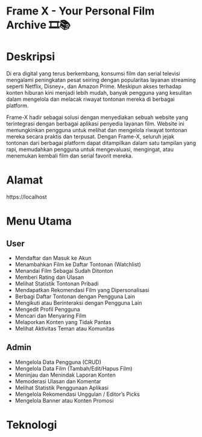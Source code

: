 # Frame X - Your Personal Film Archive 🎞📚
# Deskripsi
 Di era digital yang terus berkembang, konsumsi film dan serial televisi mengalami peningkatan pesat seiring dengan popularitas layanan streaming seperti Netflix, Disney+, dan Amazon Prime. Meskipun akses terhadap konten hiburan kini menjadi lebih mudah, banyak pengguna yang kesulitan dalam mengelola dan melacak riwayat tontonan mereka di berbagai platform.

Frame-X hadir sebagai solusi dengan menyediakan sebuah website yang terintegrasi dengan berbagai aplikasi penyedia layanan film. Website ini memungkinkan pengguna untuk melihat dan mengelola riwayat tontonan mereka secara praktis dan terpusat. Dengan Frame-X, seluruh jejak tontonan dari berbagai platform dapat ditampilkan dalam satu tampilan yang rapi, memudahkan pengguna untuk mengevaluasi, mengingat, atau menemukan kembali film dan serial favorit mereka.
# Alamat
https://localhost
# Menu Utama
## User

- Mendaftar dan Masuk ke Akun
- Menambahkan Film ke Daftar Tontonan (Watchlist)
- Menandai Film Sebagai Sudah Ditonton
- Memberi Rating dan Ulasan
- Melihat Statistik Tontonan Pribadi
- Mendapatkan Rekomendasi Film yang Dipersonalisasi
- Berbagi Daftar Tontonan dengan Pengguna Lain
- Mengikuti atau Berinteraksi dengan Pengguna Lain
- Mengedit Profil Pengguna
- Mencari dan Menyaring Film
- Melaporkan Konten yang Tidak Pantas
- Melihat Aktivitas Teman atau Komunitas

## Admin

- Mengelola Data Pengguna (CRUD)
- Mengelola Data Film (Tambah/Edit/Hapus Film)
- Meninjau dan Menindak Laporan Konten
- Memoderasi Ulasan dan Komentar
- Melihat Statistik Penggunaan Aplikasi
- Mengelola Rekomendasi Unggulan / Editor’s Picks
- Mengelola Banner atau Konten Promosi
# Teknologi

